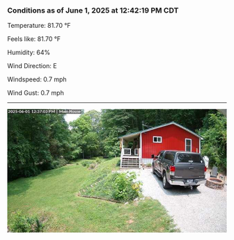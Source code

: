 ### Conditions as of June 1, 2025 at 12:42:19 PM CDT 

Temperature: 81.70 &deg;F

Feels like: 81.70 &deg;F

Humidity: 64%

Wind Direction: E

Windspeed: 0.7 mph

Wind Gust: 0.7 mph

---

<img src="./images/latest.jpeg"/>

